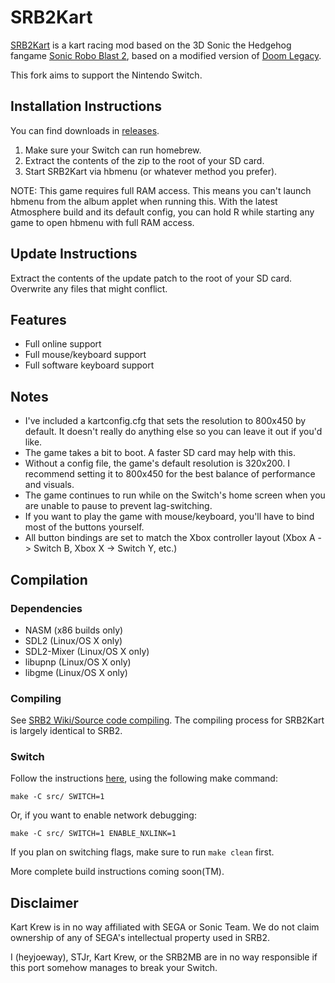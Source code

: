# SRB2Kart

[SRB2Kart](https://srb2.org/mods/) is a kart racing mod based on the 3D Sonic the Hedgehog fangame [Sonic Robo Blast 2](https://srb2.org/), based on a modified version of [Doom Legacy](http://doomlegacy.sourceforge.net/).

This fork aims to support the Nintendo Switch.

## Installation Instructions
You can find downloads in [releases](https://github.com/heyjoeway/Kart-Public/releases).

1. Make sure your Switch can run homebrew.
2. Extract the contents of the zip to the root of your SD card.
3. Start SRB2Kart via hbmenu (or whatever method you prefer).

NOTE: This game requires full RAM access. This means you can't launch hbmenu from the album applet when running this. With the latest Atmosphere build and its default config, you can hold R while starting any game to open hbmenu with full RAM access.

## Update Instructions
Extract the contents of the update patch to the root of your SD card. Overwrite any files that might conflict.

## Features
- Full online support
- Full mouse/keyboard support
- Full software keyboard support

## Notes
- I've included a kartconfig.cfg that sets the resolution to 800x450 by default. It doesn't really do anything else so you can leave it out if you'd like.
- The game takes a bit to boot. A faster SD card may help with this.
- Without a config file, the game's default resolution is 320x200. I recommend setting it to 800x450 for the best balance of performance and visuals.
- The game continues to run while on the Switch's home screen when you are unable to pause to prevent lag-switching.
- If you want to play the game with mouse/keyboard, you'll have to bind most of the buttons yourself.
- All button bindings are set to match the Xbox controller layout (Xbox A -> Switch B, Xbox X -> Switch Y, etc.)

## Compilation

### Dependencies
- NASM (x86 builds only)
- SDL2 (Linux/OS X only)
- SDL2-Mixer (Linux/OS X only)
- libupnp (Linux/OS X only)
- libgme (Linux/OS X only)

### Compiling

See [SRB2 Wiki/Source code compiling](http://wiki.srb2.org/wiki/Source_code_compiling). The compiling process for SRB2Kart is largely identical to SRB2.

### Switch

Follow the instructions [here](http://wiki.srb2.org/wiki/Source_code_compiling/Makefiles), using the following make command:
```
make -C src/ SWITCH=1
```
Or, if you want to enable network debugging:
```
make -C src/ SWITCH=1 ENABLE_NXLINK=1
```
If you plan on switching flags, make sure to run `make clean` first.

More complete build instructions coming soon(TM).


## Disclaimer
Kart Krew is in no way affiliated with SEGA or Sonic Team. We do not claim ownership of any of SEGA's intellectual property used in SRB2.

I (heyjoeway), STJr, Kart Krew, or the SRB2MB are in no way responsible if this port somehow manages to break your Switch.
